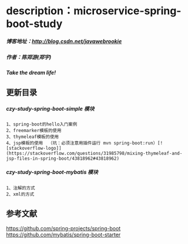 # description：microservice-spring-boot-study
##### 博客地址：http://blog.csdn.net/javawebrookie
##### 作者：陈郑游(郑宇)
##### Take the dream life!



## 更新目录
##### czy-study-spring-boot-simple 模块
    1、spring-boot的hello入门案例     
    2、freemarker模板的使用   
    3、thymeleaf模板的使用    
    4、jsp模板的使用  （坑：必须注意用插件运行 mvn spring-boot:run）[![stackoverflow-logo]](https://stackoverflow.com/questions/31985798/mixing-thymeleaf-and-jsp-files-in-spring-boot/43818962#43818962) 

##### czy-study-spring-boot-mybatis 模块
    1、注解的方式
    2、xml的方式


## 参考文献
https://github.com/spring-projects/spring-boot  
https://github.com/mybatis/spring-boot-starter      
    











